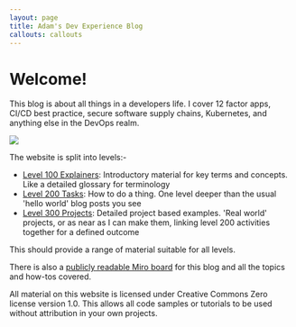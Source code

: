 ```yaml
---
layout: page
title: Adam's Dev Experience Blog
callouts: callouts
---
```

# Welcome!

This blog is about all things in a developers life. I cover
12 factor apps, CI/CD best practice, secure software supply
chains, Kubernetes, and anything else in the DevOps realm.

![](https://www.youtube.com/watch?v=PgKTFaqFv1M)

The website is split into levels:-

- [Level 100 Explainers](/level-100): Introductory material for key terms and concepts. Like a detailed glossary for terminology
- [Level 200 Tasks](/level-200): How to do a thing. One level deeper than the usual 'hello world' blog posts you see
- [Level 300 Projects](/level-300): Detailed project based examples. 'Real world' projects, or as near as I can make them, linking level 200 activities together for a defined outcome

This should provide a range of material suitable for all levels.

There is also a [publicly readable Miro board](https://miro.com/app/board/uXjVOMUTxfc=/) for this blog and all the topics and how-tos covered.

All material on this website is licensed under Creative Commons 
Zero license version 1.0. This allows all code samples or 
tutorials to be used without attribution in your own projects.